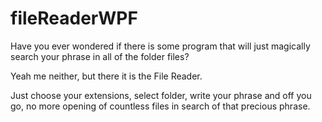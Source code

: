 # fileReaderWPF

Have you ever wondered if there is some program that will just magically search your phrase in all of the folder files? 

Yeah me neither, but there it is the File Reader.

Just choose your extensions, select folder, write your phrase and off you go, no more opening of countless files in search of that
precious phrase.

